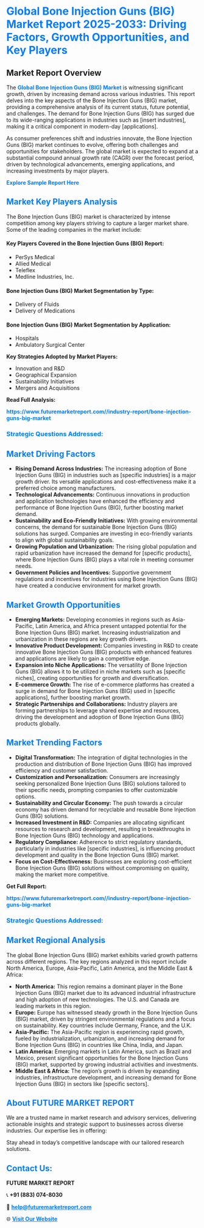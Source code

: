 <h1 style="color: #007BFF;">Global Bone Injection Guns (BIG) Market Report 2025-2033: Driving Factors, Growth Opportunities, and Key Players</h1>

<section id="overview">
<h2>Market Report Overview</h2>
<p>The <a href="https://www.futuremarketreport.com//industry-report/bone-injection-guns-big-market" style="color: #007BFF; text-decoration: none;"><strong>Global Bone Injection Guns (BIG) Market</strong></a> is witnessing significant growth, driven by increasing demand across various industries. This report delves into the key aspects of the Bone Injection Guns (BIG) market, providing a comprehensive analysis of its current status, future potential, and challenges. The demand for Bone Injection Guns (BIG) has surged due to its wide-ranging applications in industries such as [insert industries], making it a critical component in modern-day [applications].</p>
<p>As consumer preferences shift and industries innovate, the Bone Injection Guns (BIG) market continues to evolve, offering both challenges and opportunities for stakeholders. The global market is expected to expand at a substantial compound annual growth rate (CAGR) over the forecast period, driven by technological advancements, emerging applications, and increasing investments by major players.</p>
</section>

<section id="overview">
<p><a href="https://www.futuremarketreport.com//request-sample/reportId=58666" style="color: #007BFF; text-decoration: none;"><strong>Explore Sample Report Here</strong></a></p>
</section>

<section id="key-players">
<h2 style="color: #007BFF;">Market Key Players Analysis</h2>
<p>The Bone Injection Guns (BIG) market is characterized by intense competition among key players striving to capture a larger market share. Some of the leading companies in the market include:</p>
<h4>Key Players Covered in the Bone Injection Guns (BIG) Report:</h4>
<ul><li>PerSys Medical</li><li>Allied Medical</li><li>Teleflex</li><li>Medline Industries, Inc.</li></ul>
<h4>Bone Injection Guns (BIG) Market Segmentation by Type:</h4>
<ul><li>Delivery of Fluids</li><li>Delivery of Medications</li></ul>

<h4>Bone Injection Guns (BIG) Market Segmentation by Application:</h4>
<ul><li>Hospitals</li><li>Ambulatory Surgical Center</li></ul>
<p><strong>Key Strategies Adopted by Market Players:</strong></p>
<ul>
<li>Innovation and R&D</li>
<li>Geographical Expansion</li>
<li>Sustainability Initiatives</li>
<li>Mergers and Acquisitions</li>
</ul>
</section>

<section>
<p><strong>Read Full Analysis: </strong></p><a href="https://www.futuremarketreport.com//industry-report/bone-injection-guns-big-market" style="color: #007BFF; text-decoration: none;"><strong>https://www.futuremarketreport.com//industry-report/bone-injection-guns-big-market</strong></a>
<h3 style="color: #007BFF;">Strategic Questions Addressed:</h3>
</section>

<section id="driving-factors">
<h2 style="color: #007BFF;">Market Driving Factors</h2>
<ul>
<li><strong>Rising Demand Across Industries:</strong> The increasing adoption of Bone Injection Guns (BIG) in industries such as [specific industries] is a major growth driver. Its versatile applications and cost-effectiveness make it a preferred choice among manufacturers.</li>
<li><strong>Technological Advancements:</strong> Continuous innovations in production and application technologies have enhanced the efficiency and performance of Bone Injection Guns (BIG), further boosting market demand.</li>
<li><strong>Sustainability and Eco-Friendly Initiatives:</strong> With growing environmental concerns, the demand for sustainable Bone Injection Guns (BIG) solutions has surged. Companies are investing in eco-friendly variants to align with global sustainability goals.</li>
<li><strong>Growing Population and Urbanization:</strong> The rising global population and rapid urbanization have increased the demand for [specific products], where Bone Injection Guns (BIG) plays a vital role in meeting consumer needs.</li>
<li><strong>Government Policies and Incentives:</strong> Supportive government regulations and incentives for industries using Bone Injection Guns (BIG) have created a conducive environment for market growth.</li>
</ul>
</section>

<section id="growth-opportunities">
<h2 style="color: #007BFF;">Market Growth Opportunities</h2>
<ul>
<li><strong>Emerging Markets:</strong> Developing economies in regions such as Asia-Pacific, Latin America, and Africa present untapped potential for the Bone Injection Guns (BIG) market. Increasing industrialization and urbanization in these regions are key growth drivers.</li>
<li><strong>Innovative Product Development:</strong> Companies investing in R&D to create innovative Bone Injection Guns (BIG) products with enhanced features and applications are likely to gain a competitive edge.</li>
<li><strong>Expansion into Niche Applications:</strong> The versatility of Bone Injection Guns (BIG) allows it to be utilized in niche markets such as [specific niches], creating opportunities for growth and diversification.</li>
<li><strong>E-commerce Growth:</strong> The rise of e-commerce platforms has created a surge in demand for Bone Injection Guns (BIG) used in [specific applications], further boosting market growth.</li>
<li><strong>Strategic Partnerships and Collaborations:</strong> Industry players are forming partnerships to leverage shared expertise and resources, driving the development and adoption of Bone Injection Guns (BIG) products globally.</li>
</ul>
</section>

<section id="trending-factors">
<h2 style="color: #007BFF;">Market Trending Factors</h2>
<ul>
<li><strong>Digital Transformation:</strong> The integration of digital technologies in the production and distribution of Bone Injection Guns (BIG) has improved efficiency and customer satisfaction.</li>
<li><strong>Customization and Personalization:</strong> Consumers are increasingly seeking personalized Bone Injection Guns (BIG) solutions tailored to their specific needs, prompting companies to offer customizable options.</li>
<li><strong>Sustainability and Circular Economy:</strong> The push towards a circular economy has driven demand for recyclable and reusable Bone Injection Guns (BIG) solutions.</li>
<li><strong>Increased Investment in R&D:</strong> Companies are allocating significant resources to research and development, resulting in breakthroughs in Bone Injection Guns (BIG) technology and applications.</li>
<li><strong>Regulatory Compliance:</strong> Adherence to strict regulatory standards, particularly in industries like [specific industries], is influencing product development and quality in the Bone Injection Guns (BIG) market.</li>
<li><strong>Focus on Cost-Effectiveness:</strong> Businesses are exploring cost-efficient Bone Injection Guns (BIG) solutions without compromising on quality, making the market more competitive.</li>
</ul>
</section>

<section>
<p><strong>Get Full Report: </strong></p><a href="https://www.futuremarketreport.com//industry-report/bone-injection-guns-big-market" style="color: #007BFF; text-decoration: none;"><strong>https://www.futuremarketreport.com//industry-report/bone-injection-guns-big-market</strong></a>
<h3 style="color: #007BFF;">Strategic Questions Addressed:</h3>
</section>


<section id="regional-analysis">
<h2 style="color: #007BFF;">Market Regional Analysis</h2>
<p>The global Bone Injection Guns (BIG) market exhibits varied growth patterns across different regions. The key regions analyzed in this report include North America, Europe, Asia-Pacific, Latin America, and the Middle East & Africa:</p>
<ul>
<li><strong>North America:</strong> This region remains a dominant player in the Bone Injection Guns (BIG) market due to its advanced industrial infrastructure and high adoption of new technologies. The U.S. and Canada are leading markets in this region.</li>
<li><strong>Europe:</strong> Europe has witnessed steady growth in the Bone Injection Guns (BIG) market, driven by stringent environmental regulations and a focus on sustainability. Key countries include Germany, France, and the U.K.</li>
<li><strong>Asia-Pacific:</strong> The Asia-Pacific region is experiencing rapid growth, fueled by industrialization, urbanization, and increasing demand for Bone Injection Guns (BIG) in countries like China, India, and Japan.</li>
<li><strong>Latin America:</strong> Emerging markets in Latin America, such as Brazil and Mexico, present significant opportunities for the Bone Injection Guns (BIG) market, supported by growing industrial activities and investments.</li>
<li><strong>Middle East & Africa:</strong> The region’s growth is driven by expanding industries, infrastructure development, and increasing demand for Bone Injection Guns (BIG) in sectors like [specific sectors].</li>
</ul>
</section>

<footer>
<h2 style="color: #007BFF;">About FUTURE MARKET REPORT</h2>
<p>We are a trusted name in market research and advisory services, delivering actionable insights and strategic support to businesses across diverse industries. Our expertise lies in offering:</p>

<p>Stay ahead in today’s competitive landscape with our tailored research solutions.</p>

<h2 style="color: #007BFF;">Contact Us:</h2>
<p><strong>FUTURE MARKET REPORT</strong></p>
<p>📞 <strong>+91 (883) 074-8030</strong></p>
<p>📧 <strong><a href="mailto:help@futuremarketreport.com" style="color: #007BFF;">help@futuremarketreport.com</a></strong></p>
<p>🌐 <strong><a href="https://www.futuremarketreport.com/" style="color: #007BFF;">Visit Our Website</a></strong></p>
</footer>